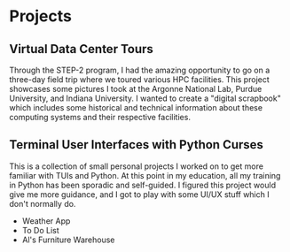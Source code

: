 # Projects

## Virtual Data Center Tours

Through the STEP-2 program, I had the amazing opportunity to go on a three-day field trip where we toured various HPC facilities. This project showcases some pictures I took at the Argonne National Lab, Purdue University, and Indiana University. I wanted to create a "digital scrapbook" which includes some historical and technical information about these computing systems and their respective facilities.

## Terminal User Interfaces with Python Curses

This is a collection of small personal projects I worked on to get more familiar with TUIs and Python. At this point in my education, all my training in Python has been sporadic and self-guided. I figured this project would give me more guidance, and I got to play with some UI/UX stuff which I don't normally do.

- Weather App
- To Do List
- Al's Furniture Warehouse

## 